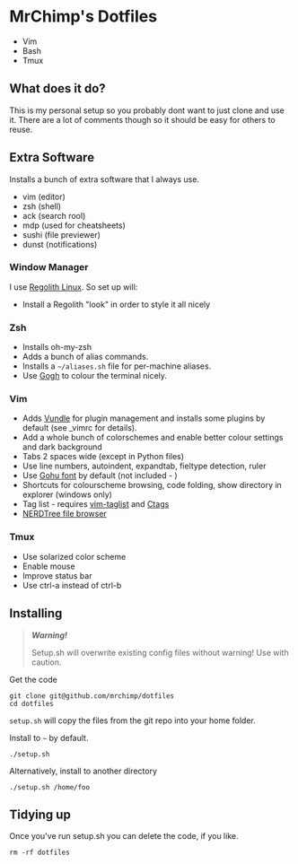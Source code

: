 MrChimp's Dotfiles
==================

 * Vim
 * Bash
 * Tmux

## What does it do?

This is my personal setup so you probably dont want to just clone and use it. There are a lot of comments though so it should be easy for others to reuse.

## Extra Software

Installs a bunch of extra software that I always use.

* vim (editor)
* zsh (shell)
* ack (search rool)
* mdp (used for cheatsheets)
* sushi (file previewer)
* dunst (notifications)

### Window Manager

I use [Regolith Linux](https://regolith-desktop.com/). So set up will:

* Install a Regolith "look" in order to style it all nicely

### Zsh

* Installs oh-my-zsh
* Adds a bunch of alias commands. 
* Installs a `~/aliases.sh` file for per-machine aliases.
* Use [Gogh](https://github.com/Gogh-Co/Gogh.git) to colour the terminal nicely. 

### Vim

* Adds [Vundle](https://github.com/VundleVim/Vundle.vim) for plugin management and installs some plugins by default (see _vimrc for details).
* Add a whole bunch of colorschemes and enable better colour settings and dark background
* Tabs 2 spaces wide (except in Python files)
* Use line numbers, autoindent, expandtab, fieltype detection, ruler
* Use [Gohu font](http://font.gohu.eu) by default (not included - )
* Shortcuts for colourscheme browsing, code folding, show directory in explorer (windows only)
* Tag list - requires [vim-taglist](http://vim-taglist.sourceforge.net) and [Ctags](http://ctags.sourceforge.net/)
* [NERDTree file browser](https://github.com/scrooloose/nerdtree)

### Tmux

* Use solarized color scheme
* Enable mouse
* Improve status bar
* Use ctrl-a instead of ctrl-b

## Installing ##

> ***Warning!***
>
> Setup.sh will overwrite existing config files without warning!
> Use with caution.

Get the code

    git clone git@github.com/mrchimp/dotfiles
    cd dotfiles

`setup.sh` will copy the files from the git repo into your home folder.

Install to `~` by default.

    ./setup.sh

Alternatively, install to another directory

    ./setup.sh /home/foo

## Tidying up ##

Once you've run setup.sh you can delete the code, if you like.

    rm -rf dotfiles
